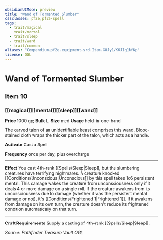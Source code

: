 ```yaml
---
obsidianUIMode: preview
title: "Wand of Tormented Slumber"
cssclasses: pf2e,pf2e-spell
tags:
  - trait/magical
  - trait/mental
  - trait/sleep
  - trait/wand
  - trait/common
aliases: "Compendium.pf2e.equipment-srd.Item.G8Jy1VK6JIg1hfKp"
license: OGL
---
```

# Wand of Tormented Slumber
## Item 10
### [[magical]][[mental]][[sleep]][[wand]]


**Price** 1000 gp; 
**Bulk** L; **Size** med
**Usage** held-in-one-hand

The carved talon of an unidentifiable beast comprises this wand. Blood-stained cloth wraps the thicker part of the talon, which acts as a handle.

**Activate** Cast a Spell

**Frequency** once per day, plus overcharge

* * *

**Effect** You cast 4th-rank [[Spells/Sleep|Sleep]], but the slumbering creatures have terrifying nightmares. A creature knocked [[Conditions/Unconscious|Unconscious]] by this spell takes 1d6 persistent mental. This damage wakes the creature from unconsciousness only if it deals 4 or more damage on a single roll. If the creature awakens from its unconsciousness due to damage (whether it was the persistent mental damage or not), it's [[Conditions/Frightened 1|Frightened 1]]. If it awakens from damage on its own turn, the creature doesn't reduce its frightened condition automatically on that turn.

* * *

**Craft Requirements** Supply a casting of 4th-rank [[Spells/Sleep|Sleep]].

*Source: Pathfinder Treasure Vault*
*OGL*